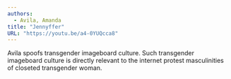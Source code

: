 ```yaml
---
authors:
  - Avila, Amanda 
title: "Jennyffer"
URL: "https://youtu.be/a4-0YUQcca8"
---
```


Avila spoofs transgender imageboard culture. Such transgender
imageboard culture is directly relevant to the internet protest
masculinities of closeted transgender woman.
